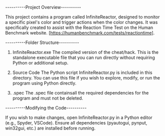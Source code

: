 ----------Project Overview----------

This project contains a program called InfiniteReactor, designed to monitor a specific pixel's color and trigger actions when the color changes. 
It was specifically created to assist with the Reaction Time Test on the Human Benchmark website. [https://humanbenchmark.com/tests/reactiontime].

----------Folder Structure----------

1. InfiniteReactor.exe
The compiled version of the cheat/hack.
This is the standalone executable file that you can run directly without requiring Python or additional setup.

2. Source Code
The Python script InfiniteReactor.py is included in this directory.
You can use this file if you wish to explore, modify, or run the program using Python directly.

3. .spec
The .spec file containsall the required dependencies for the program and must not be deleted.

----------Modifying the Code----------

If you wish to make changes, open InfiniteReactor.py in a Python editor (e.g., Spyder, VSCode).
Ensure all dependencies (pyautogui, pynput, win32gui, etc.) are installed before running.
